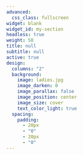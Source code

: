 ```yaml
---
advanced:
  css_class: fullscreen
widget: blank
widget_id: my-section
headless: true
weight: 50
title: null
subtitle: null
active: true
design:
  columns: "2"
  background:
    image: ladies.jpg
    image_darken: 0
    image_parallax: false
    image_position: center
    image_size: cover
    text_color_light: true
  spacing:
    padding:
      - 20px
      - "0"
      - 20px
      - "0"
---
```

